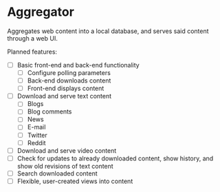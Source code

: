 # Aggregator

Aggregates web content into a local database, and serves said content through a web UI.

Planned features:

 - [ ] Basic front-end and back-end functionality
   - [ ] Configure polling parameters
   - [ ] Back-end downloads content
   - [ ] Front-end displays content
 - [ ] Download and serve text content
   - [ ] Blogs
   - [ ] Blog comments
   - [ ] News
   - [ ] E-mail
   - [ ] Twitter
   - [ ] Reddit
 - [ ] Download and serve video content
 - [ ] Check for updates to already downloaded content, show history, and show old revisions of text content
 - [ ] Search downloaded content
 - [ ] Flexible, user-created views into content